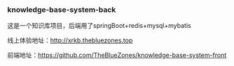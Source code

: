 ### knowledge-base-system-back

这是一个知识库项目，后端用了springBoot+redis+mysql+mybatis

线上体验地址：http://xrkb.thebluezones.top

前端地址：https://github.com/TheBlueZones/knowledge-base-system-front
